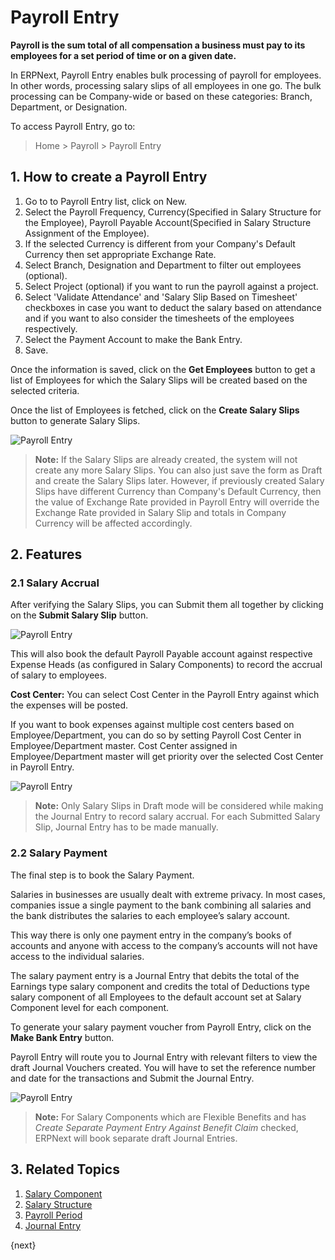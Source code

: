 <!-- add-breadcrumbs -->
# Payroll Entry

**Payroll is the sum total of all compensation a business must pay to its employees for a set period of time or on a given date.**

In ERPNext, Payroll Entry enables bulk processing of payroll for employees. In other words, processing salary slips of all employees in one go. The bulk processing can be Company-wide or based on these categories: Branch, Department, or Designation.

To access Payroll Entry, go to:

> Home > Payroll > Payroll Entry



## 1. How to create a Payroll Entry

1. Go to to Payroll Entry list, click on New.
1. Select the Payroll Frequency, Currency(Specified in Salary Structure for the Employee), Payroll Payable Account(Specified in Salary Structure Assignment of the Employee).
1. If the selected Currency is different from your Company's Default Currency then set appropriate Exchange Rate.
1. Select Branch, Designation and Department to filter out employees (optional).
1. Select Project (optional) if you want to run the payroll against a project.
1. Select 'Validate Attendance' and 'Salary Slip Based on Timesheet' checkboxes in case you want to deduct the salary based on attendance and if you want to also consider the timesheets of the employees respectively.
1. Select the Payment Account to make the Bank Entry.
1. Save.


Once the information is saved, click on the **Get Employees** button to get a list of Employees for which the Salary Slips will be created based on the selected criteria.

Once the list of Employees is fetched, click on the **Create Salary Slips** button to generate Salary Slips.

<img class="screenshot" alt="Payroll Entry" src="/docs/assets/img/payroll/payroll-entry-get-employees.png">

> **Note:** If the Salary Slips are already created, the system will not create any more Salary Slips. You can also just save the form as Draft and create the Salary Slips later. However, if previously created Salary Slips have different Currency than Company's Default Currency, then the value of Exchange Rate provided in Payroll Entry will override the Exchange Rate provided in Salary Slip and totals in Company Currency will be affected accordingly.


## 2. Features

### 2.1 Salary Accrual

After verifying the Salary Slips, you can Submit them all together by clicking on the **Submit Salary Slip** button.

<img class="screenshot" alt="Payroll Entry" src="/docs/assets/img/payroll/payroll-entry.png">

This will also book the default Payroll Payable account against respective Expense Heads (as configured in Salary Components) to record the accrual of salary to employees.

**Cost Center:**
You can select Cost Center in the Payroll Entry against which the expenses will be posted.

If you want to book expenses against multiple cost centers based on Employee/Department, you can do so by setting Payroll Cost Center in Employee/Department master. Cost Center assigned in Employee/Department master will get priority over the selected Cost Center in Payroll Entry.

<img class="screenshot" alt="Payroll Entry" src="/docs/assets/img/payroll/payroll-make-accrual-entry.png">

> **Note:** Only Salary Slips in Draft mode will be considered while making the Journal Entry to record salary accrual. For each Submitted Salary Slip, Journal Entry has to be made manually.

### 2.2 Salary Payment

The final step is to book the Salary Payment.

Salaries in businesses are usually dealt with extreme privacy. In most cases, companies issue a single payment to the bank combining all salaries and the bank distributes the salaries to each employee’s salary account.

This way there is only one payment entry in the company’s books of accounts and anyone with access to the company’s accounts will not have access to the individual salaries.

The salary payment entry is a Journal Entry that debits the total of the Earnings type salary component and credits the total of Deductions type salary component of all Employees to the default account set at Salary Component level for each component.

To generate your salary payment voucher from Payroll Entry, click on the **Make Bank Entry** button.

Payroll Entry will route you to Journal Entry with relevant filters to view the draft Journal Vouchers created. You will have to set the reference number and date for the transactions and Submit the Journal Entry.

<img class="screenshot" alt="Payroll Entry" src="/docs/assets/img/payroll/payroll-make-bank-entry.png">

> **Note:** For Salary Components which are Flexible Benefits and has _Create Separate Payment Entry Against Benefit Claim_ checked, ERPNext will book separate draft Journal Entries.


## 3. Related Topics

1. [Salary Component](/docs/user/manual/en/payroll/salary-component)
1. [Salary Structure](/docs/user/manual/en/payroll/salary-structure)
1. [Payroll Period](/docs/user/manual/en/payroll/payroll-period)
1. [Journal Entry](/docs/user/manual/en/accounts/journal-entry)

{next}
